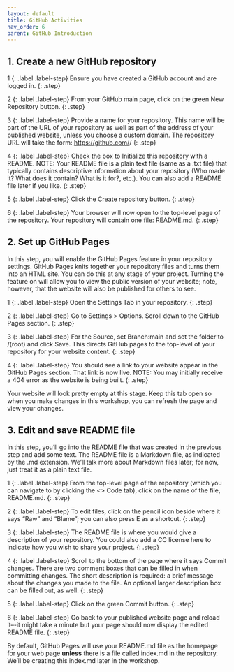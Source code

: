 ```yaml
---
layout: default
title: GitHub Activities
nav_order: 6
parent: GitHub Introduction
---
```


## 1. Create a new GitHub repository

1
{: .label .label-step}
Ensure you have created a GitHub account and are logged in.
{: .step}

2
{: .label .label-step}
From your GitHub main page, click on the green New Repository button.
{: .step}

3
{: .label .label-step}
Provide a name for your repository. This name will be part of the URL of your repository as well as part of the address of your published website, unless you choose a custom domain.
The repository URL will take the form: https://github.com/<your-github-username>/<your-repo-name>
{: .step}

4
{: .label .label-step}
Check the box to Initialize this repository with a README.
NOTE: Your README file is a plain text file (same as a .txt file) that typically contains descriptive information about your repository (Who made it? What does it contain? What is it for?, etc.).
You can also add a README file later if you like.
{: .step}

5
{: .label .label-step}
Click the Create repository button. 
{: .step}

6
{: .label .label-step}
Your browser will now open to the top-level page of the repository. Your repository will contain one file: README.md.
{: .step}


## 2. Set up GitHub Pages 

In this step, you will enable the GitHub Pages feature in your repository settings. GitHub Pages knits together your repository files and turns them into an HTML site. You can do this at any stage of your project. Turning the feature on will allow you to view the public version of your website; note, however, that the website will also be published for others to see.

1
{: .label .label-step}
Open the Settings Tab in your repository.
{: .step}

2
{: .label .label-step}
Go to Settings > Options. Scroll down to the GitHub Pages section.
{: .step}

3
{: .label .label-step}
For the Source, set Branch:main and set the folder to /(root) and click Save. This directs GitHub pages to the top-level of your repository for your website content.
{: .step}

4
{: .label .label-step}
You should see a link to your website appear in the GitHub Pages section. That link is now live.
NOTE: You may initially receive a 404 error as the website is being built.
{: .step}

Your website will look pretty empty at this stage. Keep this tab open so when you make changes in this workshop, you can refresh the page and view your changes.

## 3. Edit and save README file 

In this step, you’ll go into the README file that was created in the previous step and add some text. The README file is a Markdown file, as indicated by the .md extension. We’ll talk more about Markdown files later; for now, just treat it as a plain text file.

1
{: .label .label-step}
From the top-level page of the repository (which you can navigate to by clicking the &lt;> Code tab), click on the name of the file, README.md. 
{: .step}

2
{: .label .label-step}
To edit files, click on the pencil icon beside where it says “Raw” and “Blame”; you can also press E as a shortcut.
{: .step}

3
{: .label .label-step}
The README file is where you would give a description of your repository. You could also add a CC license here to indicate how you wish to share your project.
{: .step}

4
{: .label .label-step}
Scroll to the bottom of the page where it says Commit changes. There are two comment boxes that can be filled in when committing changes. The short description is required: a brief message about the changes you made to the file. An optional larger description box can be filled out, as well.
{: .step}

5
{: .label .label-step}
Click on the green Commit button.
{: .step}
  
6
{: .label .label-step}
Go back to your published website page and reload it–-it might take a minute but your page should now display the edited README file.
{: .step}

By default, GitHub Pages will use your README.md file as the homepage for your web page **unless** there is a file called index.md in the repository. We’ll be creating this index.md later in the workshop. 
